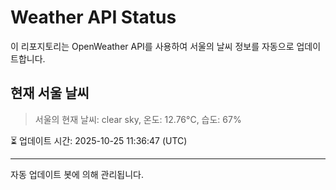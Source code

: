 
# Weather API Status

이 리포지토리는 OpenWeather API를 사용하여 서울의 날씨 정보를 자동으로 업데이트합니다.

## 현재 서울 날씨
> 서울의 현재 날씨: clear sky, 온도: 12.76°C, 습도: 67%

⏳ 업데이트 시간: 2025-10-25 11:36:47 (UTC)

---
자동 업데이트 봇에 의해 관리됩니다.
